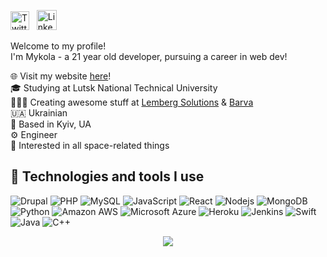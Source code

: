<p align="left">
  <a href="https://twitter.com/twilderan"><img alt="Twitter" title="Twitter" height="30" width="30" src="https://raw.githubusercontent.com/peterthehan/peterthehan/master/assets/twitter.svg"></a> &nbsp; <a href="https://www.linkedin.com/in/twilderan//"><img alt="LinkedIn" title="LinkedIn" width="32" height="32" src="https://cdn.iconscout.com/icon/free/png-256/linkedin-189-721962.png"></a>
</p>

Welcome to my profile!<br/>
I'm Mykola - a 21 year old developer, pursuing a career in web dev!

 🌐 Visit my website [here](http://mykolabalabash.com/)!  
 🎓 Studying at Lutsk National Technical University  
 👨🏻‍💻 Creating awesome stuff at [Lemberg Solutions](https://lembergsolutions.com) & [Barva](https://barvagroup.com)  
 🇺🇦 Ukrainian  
 📍 Based in Kyiv, UA  
 ⚙️ Engineer  
 🚀 Interested in all space-related things   

## 🔬 Technologies and tools I use

![Drupal](https://img.shields.io/badge/-Drupal-black?style=flat-square&logo=Drupal) ![PHP](https://img.shields.io/badge/-PHP-black?style=flat-square&logo=PHP) ![MySQL](https://img.shields.io/badge/-MySQL-black?style=flat-square&logo=MySQL) ![JavaScript](https://img.shields.io/badge/-JavaScript-black?style=flat-square&logo=javascript) ![React](https://img.shields.io/badge/-React-black?style=flat-square&logo=react)  ![Nodejs](https://img.shields.io/badge/-Nodejs-black?style=flat-square&logo=Node.js) ![MongoDB](https://img.shields.io/badge/-MongoDB-black?style=flat-square&logo=mongodb) ![Python](https://img.shields.io/badge/-Python-black?style=flat-square&logo=Python) ![Amazon AWS](https://img.shields.io/badge/AWS-black?style=flat-square&logo=amazon-aws) ![Microsoft Azure](https://img.shields.io/badge/Microsoft%20Azure-black?style=flat-square&logo=microsoft-azure) ![Heroku](https://img.shields.io/badge/-Heroku-black?style=flat-square&logo=heroku) ![Jenkins](https://img.shields.io/badge/-Jenkins-black?style=flat-square&logo=Jenkins) ![Swift](https://img.shields.io/badge/-Swift-black?style=flat-square&logo=Swift) ![Java](https://img.shields.io/badge/-Java-black?style=flat-square&logo=Java) ![C++](https://img.shields.io/badge/-C++-black?style=flat-square&logo=c%2B%2B)

<p align="center">
  <img src="https://media.giphy.com/media/gpP18dtmlplle/giphy.gif" />
</p>

